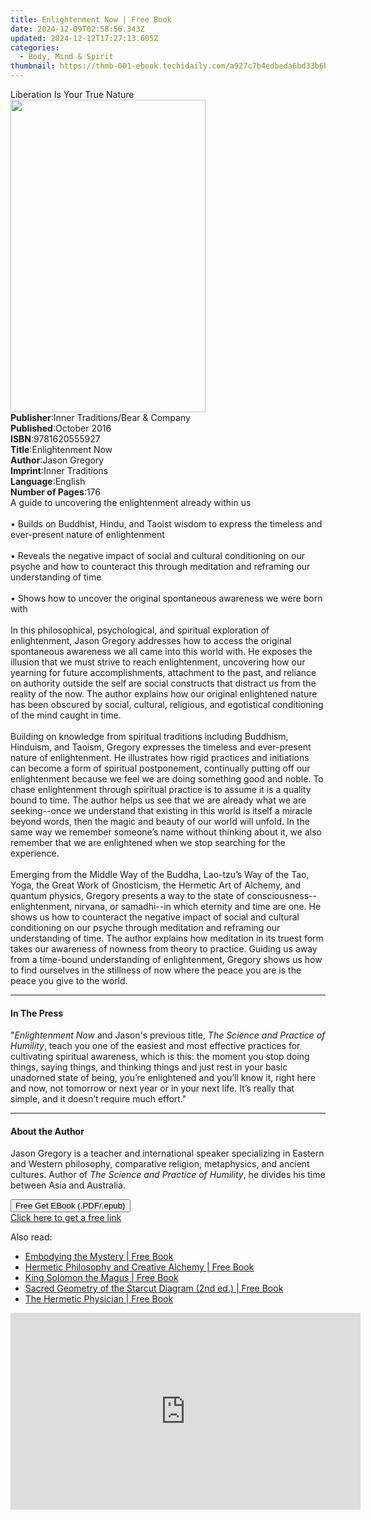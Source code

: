 ```yaml
---
title: Enlightenment Now | Free Book
date: 2024-12-09T02:58:56.343Z
updated: 2024-12-12T17:27:13.605Z
categories:
  - Body, Mind & Spirit
thumbnail: https://thmb-001-ebook.techidaily.com/a927c7b4edbeda6bd33b6b6a94df5daa41eba0c04b6d86e2b843c92b0b8e4c31.jpg
---
```

<main id="book-container">
  <div class="flex flex-col">
    <div class="book-brief flex-1 py-6 px-4 sm:p-6 md:py-10 md:px-8">
      <!-- brief-->
      <div class="book-brief-main">Liberation Is Your True Nature</div>
    </div>
    <div
      class="book-meta-info flex-1 grid gap-4 col-start-1 col-end-3 row-start-1 sm:mb-6 sm:grid-cols-4 lg:gap-6 lg:col-start-2 lg:row-end-6 lg:row-span-6 lg:mb-0"
    >
      <div
        class="book-meta-info-left place-content-center mt-4 p-4 text-sm leading-6 col-start-2 col-span-2 dark:text-slate-400"
      >
        <img
          class="w-full h-500 object-cover rounded-lg sm:h-255 sm:col-span-2 lg:col-span-full"
          src="https://img-001-ebook.techidaily.com/ca0fef1b76aa6633c8a9ac950198d3ee026654295be04ffa5b559b2e7966388b.jpg"
          alt=""
          width="312"
          height="500"
        />
      </div>
      <div
        class="book-meta-info-right mt-2 col-start-1 row-start-2 col-span-3 self-center"
      >
        <!-- meta data  -->
        <div class="flex flex-col px-4 md:px-8">
          <div class="flex-1">
            <strong>Publisher</strong>:<span class="px-2"
              >Inner Traditions/Bear &amp; Company</span
            >
          </div>
          <div class="flex-1">
            <strong>Published</strong>:<span class="px-2">October 2016</span>
          </div>
          <div class="flex-1">
            <strong>ISBN</strong>:<span class="px-2">9781620555927</span>
          </div>
          <div class="flex-1">
            <strong>Title</strong>:<span class="px-2">Enlightenment Now</span>
          </div>
          <div class="flex-1">
            <strong>Author</strong>:<span class="px-2">Jason Gregory</span>
          </div>
          <div class="flex-1">
            <strong>Imprint</strong>:<span class="px-2">Inner Traditions</span>
          </div>
          <div class="flex-1">
            <strong>Language</strong>:<span class="px-2">English</span>
          </div>
          <div class="flex-1">
            <strong>Number of Pages</strong>:<span class="px-2">176</span>
          </div>
        </div>
      </div>
    </div>
    <div class="book-description flex-1 py-6 px-4 sm:p-6 md:py-10 md:px-8">
      <div class="book-description-main">
        <div accordion-content="" id="description">
          A guide to uncovering the enlightenment already within us <br />
          <br />• Builds on Buddhist, Hindu, and Taoist wisdom to express the
          timeless and ever-present nature of enlightenment <br />
          <br />• Reveals the negative impact of social and cultural
          conditioning on our psyche and how to counteract this through
          meditation and reframing our understanding of time <br />
          <br />• Shows how to uncover the original spontaneous awareness we
          were born with <br />
          <br />In this philosophical, psychological, and spiritual exploration
          of enlightenment, Jason Gregory addresses how to access the original
          spontaneous awareness we all came into this world with. He exposes the
          illusion that we must strive to reach enlightenment, uncovering how
          our yearning for future accomplishments, attachment to the past, and
          reliance on authority outside the self are social constructs that
          distract us from the reality of the now. The author explains how our
          original enlightened nature has been obscured by social, cultural,
          religious, and egotistical conditioning of the mind caught in time.
          <br />
          <br />Building on knowledge from spiritual traditions including
          Buddhism, Hinduism, and Taoism, Gregory expresses the timeless and
          ever-present nature of enlightenment. He illustrates how rigid
          practices and initiations can become a form of spiritual postponement,
          continually putting off our enlightenment because we feel we are doing
          something good and noble. To chase enlightenment through spiritual
          practice is to assume it is a quality bound to time. The author helps
          us see that we are already what we are seeking--once we understand
          that existing in this world is itself a miracle beyond words, then the
          magic and beauty of our world will unfold. In the same way we remember
          someone’s name without thinking about it, we also remember that we are
          enlightened when we stop searching for the experience. <br />
          <br />
          Emerging from the Middle Way of the Buddha, Lao-tzu’s Way of the Tao,
          Yoga, the Great Work of Gnosticism, the Hermetic Art of Alchemy, and
          quantum physics, Gregory presents a way to the state of
          consciousness--enlightenment, nirvana, or samadhi--in which eternity
          and time are one. He shows us how to counteract the negative impact of
          social and cultural conditioning on our psyche through meditation and
          reframing our understanding of time. The author explains how
          meditation in its truest form takes our awareness of nowness from
          theory to practice. Guiding us away from a time-bound understanding of
          enlightenment, Gregory shows us how to find ourselves in the stillness
          of now where the peace you are is the peace you give to the world.
        </div>
        <div class="accordion-fader"></div>
      </div>
    </div>
    <div class="book-excerpts flex-1 py-6 px-4 sm:p-6 md:py-10 md:px-8">
      <!-- excerpts-->
      <div class="book-excerpts-main">
        <hr />
        <h4 class="placeholder placeholder-heading">
          <span>In The Press</span>
        </h4>
        <p>
          "<i>Enlightenment Now</i> and Jason's previous title,
          <i>The Science and Practice of Humility</i>, teach you one of the
          easiest and most effective practices for cultivating spiritual
          awareness, which is this: the moment you stop doing things, saying
          things, and thinking things and just rest in your basic unadorned
          state of being, you’re enlightened and you’ll know it, right here and
          now, not tomorrow or next year or in your next life. It’s really that
          simple, and it doesn’t require much effort."
        </p>
      </div>
    </div>
    <div class="book-about-author flex-1 py-6 px-4 sm:p-6 md:py-10 md:px-8">
      <!-- about author-->
      <div class="book-main-author-main">
        <hr />
        <h4 class="placeholder placeholder-heading">
          <span>About the Author</span>
        </h4>
        <p>
          Jason Gregory is a teacher and international speaker specializing in
          Eastern and Western philosophy, comparative religion, metaphysics, and
          ancient cultures. Author of
          <i>The Science and Practice of Humility</i>, he divides his time
          between Asia and Australia.
        </p>
      </div>
    </div>
    <div class="book-free-get flex-1 py-6 px-4 sm:p-6 md:py-10 md:px-8">
      <button
        id="btn-free-get"
        class="bg-blue-500 hover:bg-blue-700 text-white font-bold py-2 px-4 rounded"
      >
        Free Get EBook (.PDF/.epub)
      </button>
      <div id="countdown-display" class="px-2 text-lg mt-2"></div>
      <a
        id="free-link"
        class="hidden bg-blue-500 hover:bg-blue-700 text-white font-bold py-2 px-4 rounded"
        href="https://www.ebooks.com/en-us/book/95782269/enlightenment-now/jason-gregory/"
        target="_blank"
        >Click here to get a free link</a
      >
    </div>
    <script>
      let countdownTime = 0;
      let countdownInterval = null;
      document
        .getElementById('btn-free-get')
        .addEventListener('click', startCountdown);
      function startCountdown() {
        countdownTime = new Date().getTime() + 60000 * 3;
        countdownInterval = setInterval(updateCountdown, 1000);
        document.getElementById('btn-free-get').disabled = true;
        document
          .getElementById('btn-free-get')
          .classList.add('bg-gray-500', 'cursor-not-allowed');
      }
      function updateCountdown() {
        let currentTime = new Date().getTime();
        let timeLeft = countdownTime - currentTime;
        let secondsLeft = Math.floor(timeLeft / 1000);
        document.getElementById('countdown-display').innerHTML =
          `Remaining time: ${secondsLeft} seconds.`;
        if (secondsLeft <= 0) {
          clearInterval(countdownInterval);
          document.getElementById('btn-free-get').classList.add('hidden');
          document.getElementById('free-link').classList.remove('hidden');
          document.getElementById('countdown-display').innerHTML = '';
        }
      }
    </script>
  </div>
</main>

<ins class="adsbygoogle"
      style="display:block"
      data-ad-client="ca-pub-7571918770474297"
      data-ad-slot="8358498916"
      data-ad-format="auto"
      data-full-width-responsive="true"></ins>
    

<span class="atpl-alsoreadstyle">Also read:</span>
<div><ul>
<li><a href="https://novels-ebooks.techidaily.com/210410930-9781644114575-embodying-the-mystery/"><u>Embodying the Mystery | Free Book</u></a></li>
<li><a href="https://novels-ebooks.techidaily.com/210410924-9781644112892-hermetic-philosophy-and-creative-alchemy/"><u>Hermetic Philosophy and Creative Alchemy | Free Book</u></a></li>
<li><a href="https://novels-ebooks.techidaily.com/210410923-9781644112441-king-solomon-the-magus/"><u>King Solomon the Magus | Free Book</u></a></li>
<li><a href="https://novels-ebooks.techidaily.com/210410929-9781644114315-sacred-geometry-of-the-starcut-diagram-2nd-ed/"><u>Sacred Geometry of the Starcut Diagram (2nd ed.) | Free Book</u></a></li>
<li><a href="https://novels-ebooks.techidaily.com/210410926-9781644114551-the-hermetic-physician/"><u>The Hermetic Physician | Free Book</u></a></li>
</ul></div>

<!-- affiliate ads begin -->
<iframe width="560" height="315" src="https://www.youtube.com/embed/LlVkEwpjKKo?si=hXi-mchMaJvbnIzM" title="YouTube video player" frameborder="0" allow="accelerometer; autoplay; clipboard-write; encrypted-media; gyroscope; picture-in-picture; web-share" referrerpolicy="strict-origin-when-cross-origin" allowfullscreen></iframe>
<!-- affiliate ads end -->

